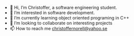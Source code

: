 - 👋 Hi, I’m Christoffer, a software engineering student.
- 👀 I’m interested in software development.
- 🌱 I’m currently learning object oriented programing in C++
- 💞️ I’m looking to collaborate on interesting projects
- 📫 How to reach me christoffernorell@yahoo.se

<!---
crippe-90/crippe-90 is a ✨ special ✨ repository because its `README.md` (this file) appears on your GitHub profile.
You can click the Preview link to take a look at your changes.
--->
